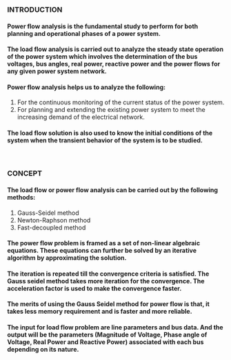 ### INTRODUCTION<br>
#### Power flow analysis is the fundamental study to perform for both planning and operational phases of a power system. 
#### The load flow analysis is carried out to analyze the steady state operation of the power system which involves the determination of the bus voltages, bus angles, real power, reactive power and the power flows for any given power system network. 
#### Power flow analysis helps us to analyze the following:
1. For the continuous monitoring of the current status of the power system.
2. For planning and extending the existing power system to meet the increasing demand of the electrical network.
#### The load flow solution is also used to know the initial conditions of the system when the transient behavior of the system is to be studied.

<br>

### CONCEPT<br>
#### The load flow or power flow analysis can be carried out by the following methods: 
1. Gauss-Seidel method
2. Newton-Raphson method 
3. Fast-decoupled method

#### The power flow problem is framed as a set of non-linear algebraic equations. These equations can further be solved by an iterative algorithm by approximating the solution. 
#### The iteration is repeated till the convergence criteria is satisfied. The Gauss seidel method takes more iteration for the convergence. The acceleration factor is used to make the convergence faster.
#### The merits of using the Gauss Seidel method for power flow is that, it takes less memory requirement and is faster and more reliable.
#### The input for load flow problem are line parameters and bus data. And the output will be the parameters (Magnitude of Voltage, Phase angle of Voltage, Real Power and Reactive Power) associated with each bus depending on its nature.




